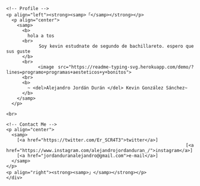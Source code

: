 <!-- Kevin GitHub Profile -->
<div align="justify">

    <!-- Profile -->
    <p align="left"><strong><samp>「</samp></strong></p>
      <p align="center">
        <samp>
          <b>
            hola a tos
          <br>
                Soy kevin estudnate de segundo de bachillareto. espero que sus guste
          </b>
          <br>
            <image src="https://readme-typing-svg.herokuapp.com/demo/?lines=programo+programas+aesteticos+y+bonitos">
          <br>
          <b>
            ~ <del>Alejandro Jordán Durán </del> Kevin González Sánchez~
          </b>
        </samp>
      </p>
    
    <br>
    
    <!-- Contact Me -->
    <p align="center">
      <samp>
        [<a href="https://twitter.com/Er_SCR4T3">twitter</a>]
        [<a href="https://www.instagram.com/alejandrojordanduran_/">instagram</a>]
        [<a href="jordanduranalejandro@gmail.com">e-mail</a>]
      </samp>
    </p>
    <p align="right"><strong><samp>」</samp></strong></p>
    </div>











